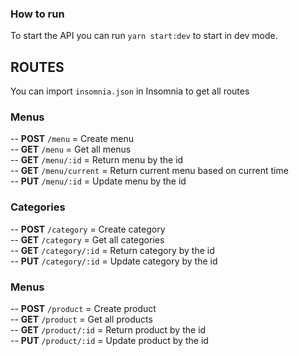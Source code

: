 ### How to run

To start the API you can run `yarn start:dev` to start in dev mode.


## ROUTES
You can import `insomnia.json` in Insomnia to get all routes
### Menus
-- **POST** `/menu` = Create menu <br />
-- **GET** `/menu` = Get all menus <br />
-- **GET** `/menu/:id` = Return menu by the id <br />
-- **GET** `/menu/current` = Return current menu based on current time <br />
-- **PUT** `/menu/:id` = Update menu by the id <br />

### Categories
-- **POST** `/category` = Create category <br />
-- **GET** `/category` = Get all categories <br />
-- **GET** `/category/:id` = Return category by the id <br />
-- **PUT** `/category/:id` = Update category by the id <br />

### Menus
-- **POST** `/product` = Create product <br />
-- **GET** `/product` = Get all products <br />
-- **GET** `/product/:id` = Return product by the id <br />
-- **PUT** `/product/:id` = Update product by the id <br />
